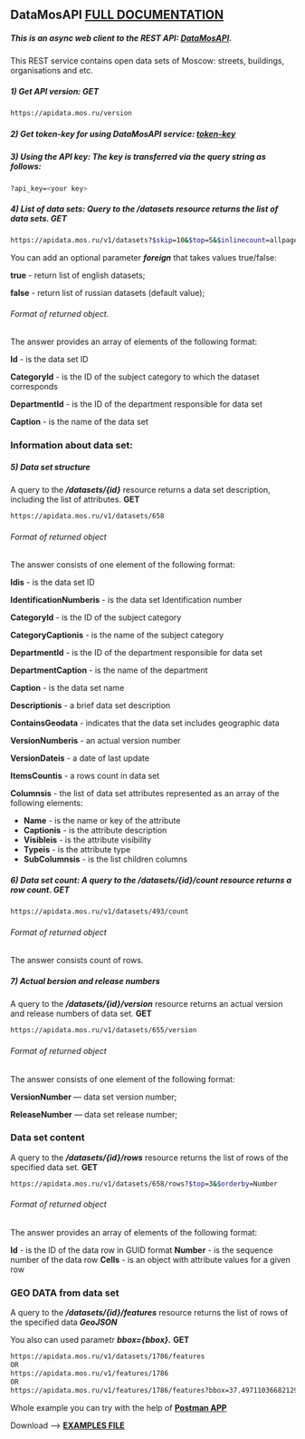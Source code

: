 ## DataMosAPI  [**FULL DOCUMENTATION**](https://apidata.mos.ru/Docs)

##### This is an async web client to the REST API: [**DataMosAPI**](https://apidata.mos.ru).
This REST service contains open data sets of Moscow: streets, buildings, organisations and etc.   

##### 1) Get API version: *GET* 
```bash
https://apidata.mos.ru/version
```

##### 2) Get token-key for using DataMosAPI service: [**token-key**](https://apidata.mos.ru/Account/Login)

##### 3) Using the API key: The key is transferred via the query string as follows: 
```bash
?api_key=<your key>
```
##### 4) List of data sets: Query to the /datasets resource returns the list of data sets. *GET*
```bash
https://apidata.mos.ru/v1/datasets?$skip=10&$top=5&$inlinecount=allpages 
```
You can add an optional parameter ***foreign*** that takes values true/false:

**true** - return list of english datasets;

**false** - return list of russian datasets (default value);

###### Format of returned object. 

The answer provides an array of elements of the following format:

**Id** - is the data set ID

**CategoryId** - is the ID of the subject category to which the dataset corresponds

**DepartmentId** - is the ID of the department responsible for data set

**Caption** - is the name of the data set

### Information about data set: 
##### 5) Data set structure
A query to the ***/datasets/{id}*** resource returns a data set description,
including the list of attributes. **GET**
```bash
https://apidata.mos.ru/v1/datasets/658 
```
###### Format of returned object
The answer consists of one element of the following format:

**Idis** - is the data set ID

**IdentificationNumberis** - is the data set Identification number

**CategoryId** - is the ID of the subject category

**CategoryCaptionis** - is the name of the subject category

**DepartmentId** - is the ID of the department responsible for data set

**DepartmentCaption** - is the name of the department

**Caption** - is the data set name

**Descriptionis** - a brief data set description

**ContainsGeodata** - indicates that the data set includes geographic data

**VersionNumberis** - an actual version number

**VersionDateis** - a date of last update

**ItemsCountis** - a rows count in data set

**Columnsis** - the list of data set attributes represented as an array of the following elements:

 + **Name** - is the name or key of the attribute
 + **Captionis** - is the attribute description
 + **Visibleis** - is the attribute visibility
 + **Typeis** - is the attribute type
 + **SubColumnsis** - is the list children columns
 
##### 6) Data set count: A query to the ***/datasets/{id}/count*** resource returns a row count. **GET**
 ```bash
https://apidata.mos.ru/v1/datasets/493/count 
```
###### Format of returned object

The answer consists count of rows.

##### 7) Actual bersion and release numbers

A query to the ***/datasets/{id}/version*** resource returns an actual version and release numbers of data set. **GET**
```bash
https://apidata.mos.ru/v1/datasets/655/version 
```
###### Format of returned object

The answer consists of one element of the following format:

**VersionNumber** — data set version number;

**ReleaseNumber** — data set release number;

### Data set content

A query to the ***/datasets/{id}/rows*** resource returns the list of rows of the specified data set. **GET**
```bash
https://apidata.mos.ru/v1/datasets/658/rows?$top=3&$orderby=Number
```
###### Format of returned object

The answer provides an array of elements of the following format:

**Id** - is the ID of the data row in GUID format
**Number** - is the sequence number of the data row
**Cells** - is an object with attribute values for a given row

### GEO DATA from data set  

A query to the ***/datasets/{id}/features*** resource returns the list of rows of the specified data ***GeoJSON***

You also can used parametr ***bbox={bbox}.*** **GET**
```bash
https://apidata.mos.ru/v1/datasets/1786/features
OR
https://apidata.mos.ru/v1/features/1786
OR
https://apidata.mos.ru/v1/features/1786/features?bbox=37.49711036682129,55.86543869723485,37.5490379333496,55.89110103788533 
```

Whole example you can try with the help of [**Postman APP**](https://chrome.google.com/webstore/detail/postman/fhbjgbiflinjbdggehcddcbncdddomop)
 
Download --> [**EXAMPLES FILE**](https://apidata.mos.ru/Content/Docs/postman_collection.json) 








